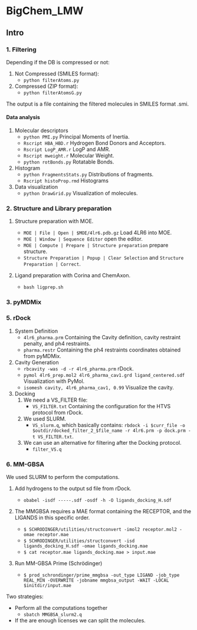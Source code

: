 # BigChem_LMW

## Intro

### 1. Filtering

Depending if the DB is compressed or not:

1. Not Compressed (SMILES format):
    * `python filterAtoms.py`
2. Compressed (ZIP format):
    * `python filterAtomsG.py`

The output is a file containing the filtered molecules in SMILES format .smi.

#### Data analysis

1. Molecular descriptors
    * `python PMI.py` Principal Moments of Inertia.
    * `Rscript HBA_HBD.r` Hydrogen Bond Donors and Acceptors.
    * `Rscript LogP_AMR.r` LogP and AMR.
    * `Rscript mweight.r` Molecular Weight.
    * `python rotBonds.py` Rotatable Bonds.
2. Histogram
    * `python FragmentsStats.py` Distributions of fragments.
    * `Rscript histoProp.rmd` Histograms
3. Data visualization
    * `python DrawGrid.py` Visualization of molecules.

### 2. Structure and Library preparation

1. Structure preparation with MOE.
        
    * `MOE | File | Open | $MOE/4lr6.pdb.gz` Load 4LR6 into MOE.
    * `MOE | Window | Sequence Editor` open the editor.
    * `MOE | Compute | Prepare | Structure preparation` prepare structure.
    * `Structure Preparation | Popup | Clear Selection` and `Structure Preparation | Correct`.
            
2. Ligand preparation with Corina and ChemAxon.
        
    * `bash ligprep.sh`

### 3. pyMDMix

### 5. rDock

1. System Definition
    * `4lr6_pharma.prm` Containing the Cavity definition, cavity restraint penalty, and ph4 restraints.
    * `pharma.restr` Containing the ph4 restraints coordinates obtained from pyMDMix.
3. Cavity Generation
    * `rbcavity -was -d -r 4lr6_pharma.prm` rDock.
    * `pymol 4lr6_prep.mol2 4lr6_pharma_cav1.grd ligand_centered.sdf` Visualization with PyMol.
    * `isomesh cavity, 4lr6_pharma_cav1, 0.99` Visualize the cavity.
4. Docking
    1. We need a VS_FILTER file:
        * `VS_FILTER.txt` Containing the configuration for the HTVS protocol from rDock.
    2. We used SLURM.
        * `VS_slurm.q`, which basically contains: `rbdock -i $curr_file -o $outdir/docked_filter_2_$file_name -r 4lr6.prm -p dock.prm -t VS_FILTER.txt`.
    3. We can use an alternative for filtering after the Docking protocol.
        * `filter_VS.q`

### 6. MM-GBSA

We used SLURM to perform the computations.

1. Add hydrogens to the output sd file from rDock.
 
     * `obabel -isdf -----.sdf -osdf -h -O ligands_docking_H.sdf`

2. The MMGBSA requires a MAE format containing the RECEPTOR, and the LIGANDS in this specific order.

     * `$ SCHRODINGER/utilities/structconvert -imol2 receptor.mol2 -omae receptor.mae`
     * `$ SCHRODINGER/utilities/structconvert -isd ligands_docking_H.sdf -omae ligands_docking.mae`
     * `$ cat receptor.mae ligands_docking.mae > input.mae`

3. Run MM-GBSA Prime (Schrödinger)

     * `$ prod_schrondinger/prime_mmgbsa -out_type LIGAND -job_type REAL_MIN -OVERWRITE -jobname mmgbsa_output -WAIT -LOCAL $initdir/input.mae`

Two strategies:

* Perform all the computations together
   * `sbatch MMGBSA_slurm2.q`
* If the are enough licenses we can split the molecules. 

